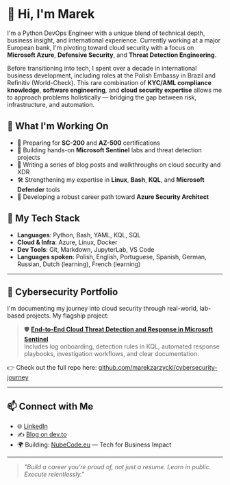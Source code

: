 # 👋 Hi, I'm Marek

I'm a Python DevOps Engineer with a unique blend of technical depth, business insight, and international experience. Currently working at a major European bank, I'm pivoting toward cloud security with a focus on **Microsoft Azure**, **Defensive Security**, and **Threat Detection Engineering**.

Before transitioning into tech, I spent over a decade in international business development, including roles at the Polish Embassy in Brazil and Refinitiv (World-Check). This rare combination of **KYC/AML compliance knowledge**, **software engineering**, and **cloud security expertise** allows me to approach problems holistically — bridging the gap between risk, infrastructure, and automation.

## 🚀 What I'm Working On

- 🎯 Preparing for **SC-200** and **AZ-500** certifications  
- 🧠 Building hands-on **Microsoft Sentinel** labs and threat detection projects  
- 📘 Writing a series of blog posts and walkthroughs on cloud security and XDR  
- 🛠️ Strengthening my expertise in **Linux**, **Bash**, **KQL**, and **Microsoft Defender** tools  
- 💼 Developing a robust career path toward **Azure Security Architect**

## 🧩 My Tech Stack

- **Languages**: Python, Bash, YAML, KQL, SQL
- **Cloud & Infra**: Azure, Linux, Docker  
- **Dev Tools**: Git, Markdown, JupyterLab, VS Code  
- **Languages spoken**: Polish, English, Portuguese, Spanish, German, Russian, Dutch (learning), French (learning)

---

## 🧪 Cybersecurity Portfolio

I'm documenting my journey into cloud security through real-world, lab-based projects. My flagship project:

> 🛡️ **[End-to-End Cloud Threat Detection and Response in Microsoft Sentinel](https://github.com/mazarzycki/azure-security-portfolio)**  
> Includes log onboarding, detection rules in KQL, automated response playbooks, investigation workflows, and clear documentation.

👉 Check out the full repo here: [github.com/marekzarzycki/cybersecurity-journey](https://github.com/mazarzycki/azure-security-portfolio)

---

## 📫 Connect with Me

- 🌐 [LinkedIn](https://www.linkedin.com/in/marek-zarzycki-414ab62/)  
- ✍️ [Blog on dev.to](https://dev.to/marcoz)  
- 🌍 Building: [NubeCode.eu](https://nubecode.eu) — Tech for Business Impact  

---

> _"Build a career you’re proud of, not just a resume. Learn in public. Execute relentlessly."_  
